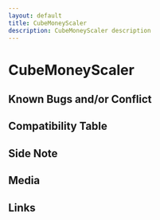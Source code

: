 ```yaml
---
layout: default
title: CubeMoneyScaler
description: CubeMoneyScaler description
---
```


# CubeMoneyScaler 

## Known Bugs and/or Conflict

## Compatibility Table

## Side Note

## Media

## Links

